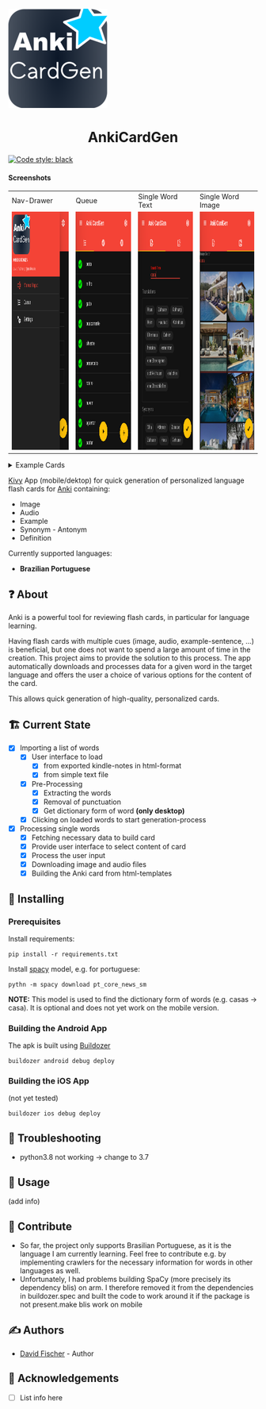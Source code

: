 ![Logo](src/assets/AnkiCardGen_small.png)

<h1 align="center">AnkiCardGen</h1>



[![Code style: black](https://img.shields.io/badge/code%20style-black-000000.svg)](https://github.com/psf/black)

#### Screenshots

<table>
  <tr>
      <td>Nav-Drawer</td>
      <td>Queue</td>
      <td>Single Word Text</td>
      <td>Single Word Image</td>
  </tr>
  <tr>
    <td><img src="screenshots/nav_drawer_open.png" width=270 height=480></td>
    <td><img src="screenshots/screen_queue.png" width=270 height=480></td>
    <td><img src="screenshots/example_word_text.png" width=270 height=480></td>
    <td><img src="screenshots/example_word_images.png" width=270 height=480></td>
  </tr>
 </table>
<details>
<summary>Example Cards</summary>
<table>
  <tr>
      <td>Word-Meaning Front</td>
      <td>Meaning-Word Front</td>
      <td>Back</td>
  </tr>
  <tr>
    <td><img src="screenshots/casa/pt-meaning_front.png" width=270 height=480></td>
    <td><img src="screenshots/casa/meaning-pt_front.png" width=270 height=480></td>
    <td><img src="screenshots/casa/pt-meaning_back.png" width=270 height=480></td>
  </tr>
  <tr>
    <td><img src="screenshots/convite/pt-meaning_front.png" width=270 height=480></td>
    <td><img src="screenshots/convite/meaning-pt_front.png" width=270 height=480></td>
    <td><img src="screenshots/convite/pt-meaning_back.png" width=270 height=480></td>
  </tr>
  <tr>
    <td><img src="screenshots/comecar/pt-meaning_front.png" width=270 height=480></td>
    <td><img src="screenshots/comecar/meaning-pt_front.png" width=270 height=480></td>
    <td><img src="screenshots/comecar/pt-meaning_back.png" width=270 height=480></td>
  </tr>
 </table>
</details>

[Kivy](https://kivy.org/) App (mobile/dektop) for quick generation of personalized language flash cards for [Anki](https://apps.ankiweb.net/) containing:

* Image
* Audio
* Example
* Synonym - Antonym
* Definition

Currently supported languages:
* **Brazilian Portuguese**

## ❓ About 

Anki is a powerful tool for reviewing flash cards, in particular for language learning.

Having flash cards with multiple cues (image, audio, example-sentence, ...) is beneficial, but one does not want to spend a large amount of time in the creation. This project aims to provide the solution to this process. The app automatically downloads and processes data for a given word in the target language and offers the user a choice of various options for the content of the card.

This allows quick generation of high-quality, personalized cards.

## 🏗 Current State

* [x] Importing a list of words
    * [x] User interface to load
        * [x] from exported kindle-notes in html-format
        * [x] from simple text file
    * [x] Pre-Processing
        * [x] Extracting the words
        * [x] Removal of punctuation
        * [x] Get dictionary form of word **(only desktop)**
    * [x] Clicking on loaded words to start generation-process
* [x] Processing single words
    * [x] Fetching necessary data to build card
    * [x] Provide user interface to select content of card
    * [x] Process the user input
    * [x] Downloading image and audio files
    * [x] Building the Anki card from html-templates

## 🚧 Installing 

### Prerequisites

Install requirements:
```
pip install -r requirements.txt
```

Install [spacy](https://github.com/explosion/spaCy) model, e.g. for portuguese: 

```
pythn -m spacy download pt_core_news_sm
```

**NOTE:** This model is used to find the dictionary form of words (e.g. casas -> casa). It is optional and does not yet work on the mobile version.

### Building the Android App

The apk is built using [Buildozer](https://buildozer.readthedocs.io/en/latest/)
```
buildozer android debug deploy
```

### Building the iOS App
(not yet tested)
```
buildozer ios debug deploy
```

## 🎯 Troubleshooting

* python3.8 not working -> change to 3.7

## 🔧 Usage 
(add info)

## 🚀 Contribute
* So far, the project only supports Brasilian Portuguese, as it is the language I am currently learning.
  Feel free to contribute e.g. by implementing crawlers for the necessary information for words in other languages as well.
* Unfortunately, I had problems building SpaCy (more precisely its dependency blis) on arm. I therefore removed it from the dependencies in buildozer.spec and built the code to work around it if the package is not present.make blis work on mobile

## ✍️ Authors 
- [David Fischer](https://github.com/david-fischer) - Author

<!--
See also the list of [contributors](https://link/to/contributers) who participated in this project.
-->

## 🎉 Acknowledgements 

* [ ] List info here

